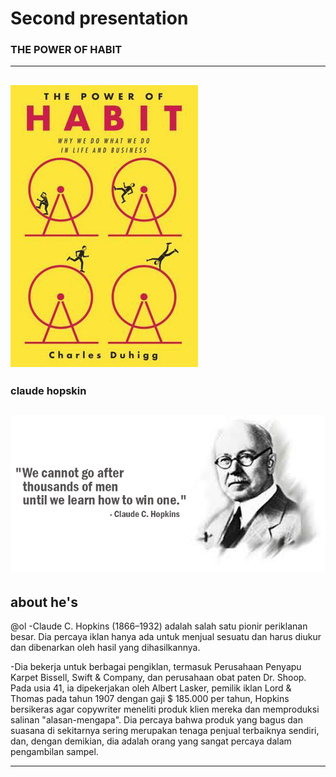 # Second presentation
### THE POWER OF HABIT
---

![Flux Explained](https://raw.githubusercontent.com/amrullohrifq/Presentation-1/master/12609433.jpg)
---
### claude hopskin
![Flux Explained](https://raw.githubusercontent.com/amrullohrifq/Presentation-1/master/Claude-C.-Hopkins.png)
---
## about he's

@ol
-Claude C. Hopkins (1866–1932) adalah salah satu pionir periklanan besar. Dia percaya iklan hanya ada untuk menjual sesuatu dan harus diukur dan dibenarkan oleh hasil yang dihasilkannya.

-Dia bekerja untuk berbagai pengiklan, termasuk Perusahaan Penyapu Karpet Bissell, Swift & Company, dan perusahaan obat paten Dr. Shoop. Pada usia 41, ia dipekerjakan oleh Albert Lasker, pemilik iklan Lord & Thomas pada tahun 1907 dengan gaji $ 185.000 per tahun, Hopkins bersikeras agar copywriter meneliti produk klien mereka dan memproduksi salinan "alasan-mengapa". Dia percaya bahwa produk yang bagus dan suasana di sekitarnya sering merupakan tenaga penjual terbaiknya sendiri, dan, dengan demikian, dia adalah orang yang sangat percaya dalam pengambilan sampel.

---
